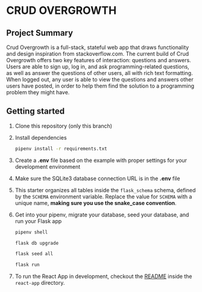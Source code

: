 # CRUD OVERGROWTH

## Project Summary

Crud Overgrowth is a full-stack, stateful web app that draws functionality and design inspiration from stackoverflow.com. The current build of Crud Overgrowth offers two key features of interaction: questions and answers. Users are able to sign up, log in, and ask programming-related questions, as well as answer the questions of other users, all with rich text formatting. When logged out, any user is able to view the questions and answers other users have posted, in order to help them find the solution to a programming problem they might have.

## Getting started
1. Clone this repository (only this branch)

2. Install dependencies

      ```bash
      pipenv install -r requirements.txt
      ```

3. Create a **.env** file based on the example with proper settings for your
   development environment

4. Make sure the SQLite3 database connection URL is in the **.env** file

5. This starter organizes all tables inside the `flask_schema` schema, defined
   by the `SCHEMA` environment variable.  Replace the value for
   `SCHEMA` with a unique name, **making sure you use the snake_case
   convention**.

6. Get into your pipenv, migrate your database, seed your database, and run your Flask app

   ```bash
   pipenv shell
   ```

   ```bash
   flask db upgrade
   ```

   ```bash
   flask seed all
   ```

   ```bash
   flask run
   ```

7. To run the React App in development, checkout the [README](./react-app/README.md) inside the `react-app` directory.
